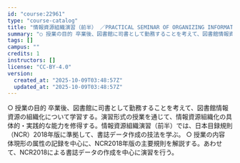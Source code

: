 ```yaml
---
id: "course:22961"
type: "course-catalog"
title: "情報資源組織演習（前半） ／PRACTICAL SEMINAR OF ORGANIZING INFORMATION AND RESOURCES"
summary: "○ 授業の目的 卒業後、図書館に司書として勤務することを考えて、図書館情報資源の組織化について学習する。演習形式の授業を通じて、情報資源組織化の具体的・実践的な能力を修得する。情報資源組織演習（前半）では、日本目録規則（NCR）2018年版…"
tags: []
campus: ""
credits: 1
instructors: []
license: "CC-BY-4.0"
version:
  created_at: "2025-10-09T03:48:57Z"
  updated_at: "2025-10-09T03:48:57Z"
---
```

○ 授業の目的 卒業後、図書館に司書として勤務することを考えて、図書館情報資源の組織化について学習する。演習形式の授業を通じて、情報資源組織化の具体的・実践的な能力を修得する。情報資源組織演習（前半）では、日本目録規則（NCR）2018年版に準拠して、書誌データ作成の技法を学ぶ。 ○ 授業の内容 体現形の属性の記録を中心に、NCR2018年版の主要規則を解説する。あわせて、NCR2018による書誌データの作成を中心に演習を行う。
